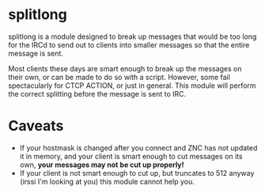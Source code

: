 splitlong
===========

splitlong is a module designed to break up messages that would be too long for the IRCd to send out to clients into smaller messages so that the entire message is sent.

Most clients these days are smart enough to break up the messages on their own, or can be made to do so with a script.  However, some fail spectacularly for CTCP ACTION, or just in general.  This module will perform the correct splitting before the message is sent to IRC.

Caveats
=
* If your hostmask is changed after you connect and ZNC has not updated it in memory, and your client is smart enough to cut messages on its own, **your messages may not be cut up properly!**
* If your client is not smart enough to cut up, but truncates to 512 anyway (irssi I'm looking at you) this module cannot help you.